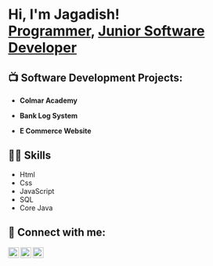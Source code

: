 <h1>Hi, I'm Jagadish! <br/><a href="https://github.com/meetjagadish">Programmer</a>, <a href="https://www.linkedin.com/in/meetjagadish/">Junior Software Developer</a>  </h1>

<h2>📺 Software Development Projects:</h2>

- <b>Colmar Academy</b>
   
- <b>Bank Log System</b>
   
- <b>E Commerce Website</b>
  
<h2>👨‍💻 Skills </h2>

- Html
- Css
- JavaScript
- SQL
- Core Java

<h2> 🤳 Connect with me:</h2>

 
[<img align="left" alt="Meetjagadish | Twitter" width="22px" src="https://cdn.jsdelivr.net/npm/simple-icons@v3/icons/twitter.svg" />][twitter]
[<img align="left" alt="Meetjagadish | LinkedIn" width="22px" src="https://cdn.jsdelivr.net/npm/simple-icons@v3/icons/linkedin.svg" />][linkedin]
[<img align="left" alt="Meetjagadish | Instagram" width="22px" src="https://cdn.jsdelivr.net/npm/simple-icons@v3/icons/instagram.svg" />][instagram]

[twitter]: https://twitter.com/meetjagadish
[instagram]: https://www.instagram.com/meetjagadish/
[linkedin]: https://linkedin.com/in/meetjagadish

<!--
 
Here are some ideas to get you started:

- 🔭 I’m currently working on ...
- 🌱 I’m currently learning ...
- 👯 I’m looking to collaborate on ...
- 🤔 I’m looking for help with ...
- 💬 Ask me about ...
- 📫 How to reach me: ...
- 😄 Pronouns: ...
- ⚡ Fun fact: ...
-->



<!--
**meetjagadish/meetjagadish** is a ✨ _special_ ✨ repository because its `README.md` (this file) appears on your GitHub profile.

Here are some ideas to get you started:

- 🔭 I’m currently working on ...
- 🌱 I’m currently learning ...
- 👯 I’m looking to collaborate on ...
- 🤔 I’m looking for help with ...
- 💬 Ask me about ...
- 📫 How to reach me: ...
- 😄 Pronouns: ...
- ⚡ Fun fact: ...
-->
